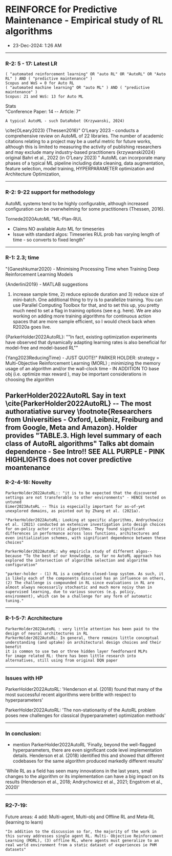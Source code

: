 # REINFORCE for Predictive Maintenance - Empirical study of RL algorithms
- 23-Dec-2024: 1:26 AM

------------------------------------
### R-2: 5 - 17: Latest LR

	( "automated reinforcement learning" OR "auto RL" OR "AutoRL" OR "Auto RL" ) AND ( "predictive maintenance" )
	Scopus and WoS = 0 for Auto RL
	( "automated machine learning" OR "auto ML" ) AND ( "predictive maintenance" )
	Scopus: 21 and WoS: 13 for Auto ML
Stats	
	"Conference Paper: 14 -- Article: 7"

	A typical AutoML - such DataRobot (Krzywanski, 2024)
\cite{OLeary2023}
{Thessen2016}"	O'Leary 2023  - conducts a comprehensive review on AutoML of 22 libraries. The number of academic citations relating to a project may be a useful metric for future works, although this is limited to measuring the activity of publishing researchers and may exclude many industry-based practitioners
{krzywanski2024}	original Bahri et al., 2022  (in O'Leary 2023) " AutoML can incorporate many phases of a typical ML pipeline including data cleaning, data augmentation, feature selection, model training, HYPERPARAMETER optimization and Architecture Optimization, 

------------------------------------
### R-2: 9-22 support for methodology

AutoML systems tend to be highly configurable, although increased configuration can be overwhelming for some practitioners (Thessen, 2016).
	
Tornede2020AutoML	"ML-Plan-RUL
- Claims NO available Auto ML for timeseries
- Issue with standard algos: Timeseries RUL prob has varying length of time - so converts to fixed length"
------------------------------------
	
### R-1: 2.3; time

"{Ganeshkumar2020} - Minimising Processing Time when Training Deep Reinforcement Learning Models

{Anderlini2019} - MATLAB suggestions
1) increase sample time, 2) reduce episode duration and 3) reduce size of mini-batch.
One additional thing to try is to parallelize training. You can use Parallel Computing Toolbox for that, and to set this up, you pretty much need to set a flag in training options (see e.g. here).
We are also working on adding more training algorithms for continuous action spaces that are more sample efficient, so I would check back when R2020a goes live.

{ParkerHolder2022AutoRL}:  ""In fact, existing optimization experiments have observed that dynamically adapting learning rates is also beneficial for model-free and model-based RL""

{Yang2023ReducingTime} - JUST QUOTE!"
	PARKER HOLDER: strategy = Multi-Objective Reinforcement Learning (MORL) ; minimizing the memory usage of an algorithm and/or the wall-clock time - IN ADDITION TO base obj (i.e. optimize max reward ), may be important considerations in choosing the algorithm
	
ParkerHolder2022AutoRL	Say in text \cite{ParkerHolder2022AutoRL} -- The most authoratiative survey \footnote{Researchers from Universities - Oxford, Leibniz, Freiburg and from Google, Meta and Amazon}. 
	Holder provides "TABLE.3. High level summary of each class of AutoRL algorithms"
	Talks abt domain dependence - See Intro!! SEE ALL PURPLE - PINK HIGHLIGHTS
	does not cover  predictive moantenance
------------------------------------

### R-2-4-16: Novelty

	ParkerHolder2022AutoRL:: "it is to be expected that the discovered settings are not transferable to other environments" - HENCE tested on untuned
	Eimer2023AutoRL -- This is especially important for as-of-yet unexplored domains, as pointed out by Zhang et al. (2021a).
	
	"ParkerHolder2022AutoRL: Looking at specific algorithms, Andrychowicz et al. (2021) conducted an extensive investigation into design choices for on-policy actor critic algorithms. They found significant differences in performance across loss functions, architectures and even initialization schemes, with significant dependence between these choices"
	
	ParkerHolder2022AutoRL: why empiricla study of different algos-- because "To the best of our knowledge, so far no AutoRL approach has explored the intersection of algorithm selection and algorithm configuration"
	
	"parker-holder - (1) RL is a complete closed-loop system. As such, it is likely each of the components discussed has an influence on others,  (2) The challenge is compounded in RL since evaluations in RL are almost always necessarily stochastic and much more noisy than in supervised learning, due to various sources (e.g. policy, environment), which can be a challenge for any form of automatic tuning."
	
------------------------------------
### R-1-5-7: Acrchitecture

	ParkerHolder2022AutoRL : very little attention has been paid to the design of neural architectures in RL
	ParkerHolder2022AutoRL: In general, there remains little conceptual understanding (and uptake) on architectural design choices and their benefit
	it is common to use two or three hidden layer feedforward MLPs
	for image related RL: there has been little research into alternatives, still using from original DQN paper 

------------------------------------
### Issues with HP

ParkerHolder2022AutoRL: 'Henderson et al. (2018) found that many of the most successful recent algorithms
were brittle with respect to hyperparameters'

ParkerHolder2022AutoRL: 'The non-stationarity of the AutoRL problem poses new challenges for classical (hyperparameter) optimization methods'

------------------------------------
### In conclusion:

 - mention ParkerHolder2022AutoRL	'Finally, beyond the well-flagged hyperparameters, there are even significant code level implementation details. Henderson et al. (2018) identified this and showed that different codebases for the same algorithm produced markedly different results'
 
'While RL as a field has seen many innovations in the last years, small changes to the algorithm or its implementation can have a big impact on its results (Henderson et al., 2018; Andrychowicz et al., 2021; Engstrom et al., 2020)'
	
------------------------------------	
### R2-7-19:

Future areas: 4 add: Multi-agent, Multi-obj and Offline RL and Meta-RL (learning to learn)

	"In addition to the discussion so far, the majority of the work in this survey addresses single agent RL. Multi- Objective Reinforcement Learning (MORL), (3) offline RL, where agents must generalize to an real world environment from a static dataset of experiences ie PHM datasets"

